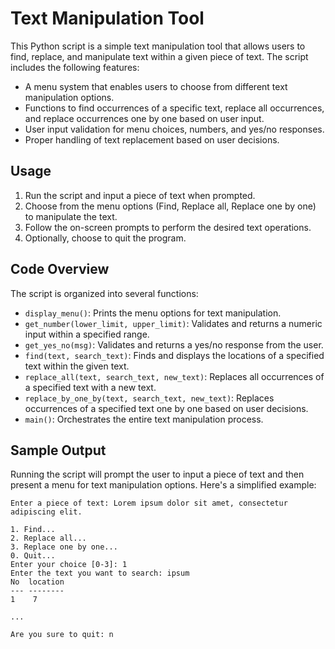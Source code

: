 # Text Manipulation Tool

This Python script is a simple text manipulation tool that allows users to find, replace, and manipulate text within a given piece of text. The script includes the following features:

- A menu system that enables users to choose from different text manipulation options.
- Functions to find occurrences of a specific text, replace all occurrences, and replace occurrences one by one based on user input.
- User input validation for menu choices, numbers, and yes/no responses.
- Proper handling of text replacement based on user decisions.

## Usage

1. Run the script and input a piece of text when prompted.
2. Choose from the menu options (Find, Replace all, Replace one by one) to manipulate the text.
3. Follow the on-screen prompts to perform the desired text operations.
4. Optionally, choose to quit the program.

## Code Overview

The script is organized into several functions:

- `display_menu()`: Prints the menu options for text manipulation.
- `get_number(lower_limit, upper_limit)`: Validates and returns a numeric input within a specified range.
- `get_yes_no(msg)`: Validates and returns a yes/no response from the user.
- `find(text, search_text)`: Finds and displays the locations of a specified text within the given text.
- `replace_all(text, search_text, new_text)`: Replaces all occurrences of a specified text with a new text.
- `replace_by_one_by(text, search_text, new_text)`: Replaces occurrences of a specified text one by one based on user decisions.
- `main()`: Orchestrates the entire text manipulation process.

## Sample Output

Running the script will prompt the user to input a piece of text and then present a menu for text manipulation options. Here's a simplified example:

```plaintext
Enter a piece of text: Lorem ipsum dolor sit amet, consectetur adipiscing elit.

1. Find...
2. Replace all...
3. Replace one by one...
0. Quit...
Enter your choice [0-3]: 1
Enter the text you want to search: ipsum
No  location
--- --------
1    7

...

Are you sure to quit: n
